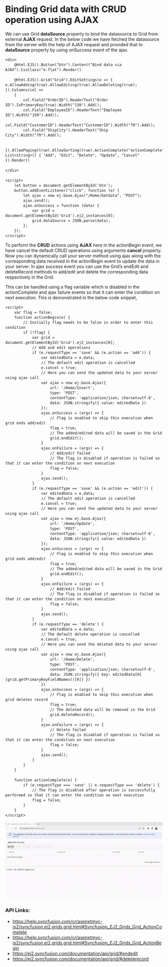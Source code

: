 # Binding Grid data with CRUD operation using AJAX

We can use Grid **dataSource** property to bind the datasource to Grid from external **AJAX** request. In the below code we have fetched the datasource from the server with the help of AJAX request and provided that to **dataSource** property by using onSuccess event of the ajax.

```
<div>
    @Html.EJS().Button("btn").Content("Bind data via AJAX").CssClass("e-flat").Render()

    @Html.EJS().Grid("Grid").EditSettings(e => { e.AllowAdding(true).AllowEditing(true).AllowDeleting(true); }).Columns(col =>
    {
        col.Field("OrderID").HeaderText("Order ID").IsPrimaryKey(true).Width("130").Add();
        col.Field("EmployeeID").HeaderText("Employee ID").Width("150").Add();
        col.Field("CustomerID").HeaderText("CustomerID").Width("70").Add();
        col.Field("ShipCity").HeaderText("Ship City").Width("70").Add();

    }).AllowPaging(true).AllowSorting(true).ActionComplete("actionComplete").ActionBegin("actionBegin").Toolbar(new List<string>() { "Add", "Edit", "Delete", "Update", "Cancel" }).Render()

</div>

<script>
    let button = document.getElementById('btn');
    button.addEventListener("click", function (e) {
        let ajax = new ej.base.Ajax("/Home/Getdata", "POST");
        ajax.send();
        ajax.onSuccess = function (data) {
            var grid = document.getElementById('Grid').ej2_instances[0];
            grid.dataSource = JSON.parse(data);
        };
    });
</script>
```
To perform the **CRUD** actions using **AJAX** here in the actionBegin event, we have cancel the default CRUD operations using arguments **cancel** property. Now you can dynamically call your server method using ajax along with the corresponding data received in the actionBegin event to update the data in your server. In ajax success event you can use the Grid’s endEdit and deleteRecord methods to add/edit and delete the corresponding data respectively in the Grid.

This can be handled using a flag variable which is disabled in the actionComplete and ajax failure events so that it can enter the condition on next execution. This is demonstrated in the below code snippet,

```
<script>
    var flag = false;
    function actionBegin(e) {
        // Initially flag needs to be false in order to enter this condition
        if (!flag) {
            var grid = document.getElementById('Grid').ej2_instances[0];
            // Add and edit operations
            if (e.requestType == 'save' && (e.action == 'add')) {
                var editedData = e.data;
                // The default edit operation is cancelled
                e.cancel = true;
                // Here you can send the updated data to your server using ajax call
                var ajax = new ej.base.Ajax({
                    url: '/Home/Insert',
                    type: 'POST',
                    contentType: 'application/json; charset=utf-8',
                    data: JSON.stringify({ value: editedData })
                });
                ajax.onSuccess = (args) => {
                    // Flag is enabled to skip this execution when grid ends add/edit
                    flag = true;
                    // The added/edited data will be saved in the Grid
                    grid.endEdit();
                }
                ajax.onFailure = (args) => {
                    // Add/edit failed
                    // The flag is disabled if operation is failed so that it can enter the condition on next execution
                    flag = false;
                }
                ajax.send();
            }
            if (e.requestType == 'save' && (e.action == 'edit')) {
                var editedData = e.data;
                // The default edit operation is cancelled
                e.cancel = true;
                // Here you can send the updated data to your server using ajax call
                var ajax = new ej.base.Ajax({
                    url: '/Home/Update',
                    type: 'POST',
                    contentType: 'application/json; charset=utf-8',
                    data: JSON.stringify({ value: editedData })
                });
                ajax.onSuccess = (args) => {
                    // Flag is enabled to skip this execution when grid ends add/edit
                    flag = true;
                    // The added/edited data will be saved in the Grid
                    grid.endEdit();
                }
                ajax.onFailure = (args) => {
                    // Add/edit failed
                    // The flag is disabled if operation is failed so that it can enter the condition on next execution
                    flag = false;
                }
                ajax.send();
            }
            if (e.requestType == 'delete') {
                var editedData = e.data;
                // The default delete operation is cancelled
                e.cancel = true;
                // Here you can send the deleted data to your server using ajax call
                var ajax = new ej.base.Ajax({
                    url: '/Home/Delete',
                    type: 'POST',
                    contentType: 'application/json; charset=utf-8',
                    data: JSON.stringify({ key: editedData[0][grid.getPrimaryKeyFieldNames()[0]] })
                })
                ajax.onSuccess = (args) => {
                    // Flag is enabled to skip this execution when grid deletes record
                    flag = true;
                    // The deleted data will be removed in the Grid
                    grid.deleteRecord();
                }
                ajax.onFailure = (args) => {
                    // Delete failed
                    // The flag is disabled if operation is failed so that it can enter the condition on next execution
                    flag = false;
                }
                ajax.send();
            }
        }
    }

    function actionComplete(e) {
        if (e.requestType === 'save' || e.requestType === 'delete') {
            // The flag is disabled after operation is successfully performed so that it can enter the condition on next execution
            flag = false;
        }
    }
</script>
```

![](https://github.com/rajapandiravi1009/AjaxBindingWithCrud/blob/main/ezgif-5-a45c6cad66.gif)

### API Links:

  * https://help.syncfusion.com/cr/aspnetmvc-js2/syncfusion.ej2.grids.grid.html#Syncfusion_EJ2_Grids_Grid_ActionComplete
  * https://help.syncfusion.com/cr/aspnetmvc-js2/syncfusion.ej2.grids.grid.html#Syncfusion_EJ2_Grids_Grid_ActionBegin
  * https://ej2.syncfusion.com/documentation/api/grid/#endedit
  * https://ej2.syncfusion.com/documentation/api/grid/#deleterecord
 
